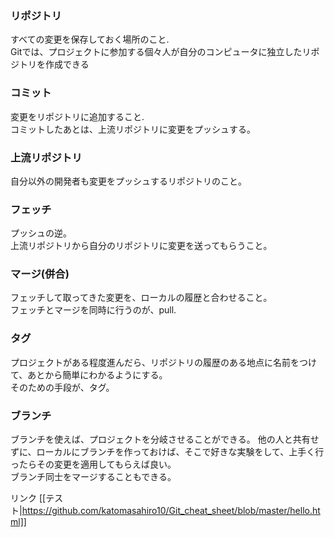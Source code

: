 ### リポジトリ
すべての変更を保存しておく場所のこと.  
Gitでは、プロジェクトに参加する個々人が自分のコンピュータに独立したリポジトリを作成できる

### コミット  
変更をリポジトリに追加すること.    
コミットしたあとは、上流リポジトリに変更をプッシュする。

### 上流リポジトリ  
自分以外の開発者も変更をプッシュするリポジトリのこと。

### フェッチ  
プッシュの逆。  
上流リポジトリから自分のリポジトリに変更を送ってもらうこと。  

### マージ(併合)  
フェッチして取ってきた変更を、ローカルの履歴と合わせること。  
フェッチとマージを同時に行うのが、pull.  

### タグ  
プロジェクトがある程度進んだら、リポジトリの履歴のある地点に名前をつけて、あとから簡単にわかるようにする。  
そのための手段が、タグ。  

### ブランチ  
ブランチを使えば、プロジェクトを分岐させることができる。
他の人と共有せずに、ローカルにブランチを作っておけば、そこで好きな実験をして、上手く行ったらその変更を適用してもらえば良い。  
ブランチ同士をマージすることもできる。  

リンク
[[テスト|https://github.com/katomasahiro10/Git_cheat_sheet/blob/master/hello.html]]


